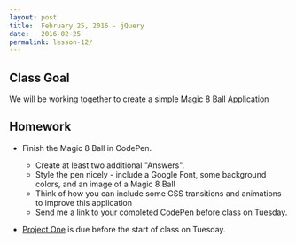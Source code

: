 ```yaml
---
layout: post
title:  February 25, 2016 - jQuery
date:   2016-02-25
permalink: lesson-12/
---
```


## Class Goal

We will be working together to create a simple Magic 8 Ball Application

## Homework

- Finish the Magic 8 Ball in CodePen.  
    
    - Create at least two additional "Answers".  
    - Style the pen nicely - include a Google Font, some background colors, and an image of a Magic 8 Ball
    - Think of how you can include some CSS transitions and animations to improve this application
    - Send me a link to your completed CodePen before class on Tuesday.

- [Project One](assignments/03-project1.html) is due before the start of class on Tuesday.